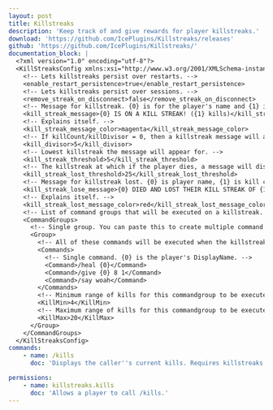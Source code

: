 ```yaml
---
layout: post
title: Killstreaks
description: 'Keep track of and give rewards for player killstreaks.'
download: 'https://github.com/IcePlugins/Killstreaks/releases'
github: 'https://github.com/IcePlugins/Killstreaks/'
documentation_block: |
  <?xml version="1.0" encoding="utf-8"?>
  <KillStreaksConfig xmlns:xsi="http://www.w3.org/2001/XMLSchema-instance" xmlns:xsd="http://www.w3.org/2001/XMLSchema">
    <!-- Lets killstreaks persist over restarts. -->
    <enable_restart_persistence>true</enable_restart_persistence>
    <!-- Lets killstreaks persist over sessions. -->
    <remove_streak_on_disconnect>false</remove_streak_on_disconnect>
    <!-- Message for killstreak. {0} is for the player's name and {1} is for kill amount. -->
    <kill_streak_message>{0} IS ON A KILL STREAK! ({1} kills)</kill_streak_message>
    <!-- Explains itself. -->
    <kill_streak_message_color>magenta</kill_streak_message_color>
    <!-- If killCount/killDivisor = 0, then a killstreak message will appear. -->
    <kill_divisor>5</kill_divisor>
    <!-- Lowest killstreak the message will appear for. -->
    <kill_streak_threshold>5</kill_streak_threshold>
    <!-- The killstreak at which if the player dies, a message will display. -->
    <kill_streak_lost_threshold>25</kill_streak_lost_threshold>
    <!-- Message for killstreak lost. {0} is player name, {1} is kill count. -->
    <kill_streak_lose_message>{0} DIED AND LOST THEIR KILL STREAK OF {1}!</kill_streak_lose_message>
    <!-- Explains itself. -->
    <kill_streak_lost_message_color>red</kill_streak_lost_message_color>
    <!-- List of command groups that will be executed on a killstreak. -->
    <CommandGroups>
      <!-- Single group. You can paste this to create multiple command groups. -->
      <Group>
        <!-- All of these commands will be executed when the killstreak is recognized. -->
        <Commands>
          <!-- Single command. {0} is the player's DisplayName. -->
          <Command>/heal {0}</Command>
          <Command>/give {0} 8 1</Command>
          <Command>/say woah</Command>
        </Commands>
        <!-- Minimum range of kills for this commandgroup to be executed. -->
        <KillMin>4</KillMin>
        <!-- Maximum range of kills for this commandgroup to be executed. -->
        <KillMax>20</KillMax>
      </Group>
    </CommandGroups>
  </KillStreaksConfig>
commands:
    - name: /kills
      doc: 'Displays the caller''s current kills. Requires killstreaks.kills.'

permissions:
    - name: killstreaks.kills
      doc: 'Allows a player to call /kills.'
---
```

